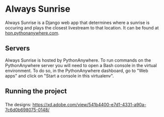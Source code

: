 # Always Sunrise

Always Sunrise is a Django web app that determines where a sunrise is occuring and plays the closest livestream to that location. It can be found at [hon.pythonanywhere.com](http://hon.pythonanywhere.com/).

## Servers

Always Sunrise is hosted by PythonAnywhere. To run commands on the PythonAnywhere server you will need to open a Bash console in the virtual environment. To do so, in the PythonAnywhere dashboard, go to "Web apps" and click on "Start a console in this virtualenv".

## Running the project


###


The designs:
https://xd.adobe.com/view/541b4400-e7d1-4331-a90a-7c6d0b698075-0148/



